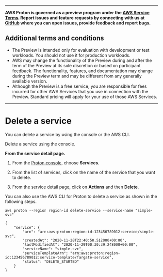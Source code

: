 --------

**AWS Proton is governed as a preview program under the [AWS Service Terms](https://aws.amazon.com/service-terms/)\. Report issues and feature requests by connecting with us at [GitHub](https://github.com/aws/aws-proton-public-roadmap) where you can open issues, provide feedback and report bugs\.**

## Additional terms and conditions<a name="preview-banner"></a>
+ The Preview is intended only for evaluation with development or test workloads\. You should not use it for production workloads\.
+ AWS may change the functionality of the Preview during and after the term of the Preview at its sole discretion or based on participant feedback\. The functionality, features, and documentation may change during the Preview term and may be different from any generally available version\.
+ Although the Preview is a free service, you are responsible for fees incurred for other AWS Services that you use in connection with the Preview\. Standard pricing will apply for your use of those AWS Services\.

--------

# Delete a service<a name="ag-svc-delete"></a>

You can delete a service by using the console or the AWS CLI\.

Delete a service using the console\.

**From the service detail page\.**

1. From the [Proton console](https://console.aws.amazon.com/proton/), choose **Services**\.

1. From the list of services, click on the name of the service that you want to delete\.

1. From the service detail page, click on **Actions** and then **Delete**\.

You can also use the AWS CLI for Proton to delete a service as shown in the following steps\.

```
aws proton --region region-id delete-service --service-name "simple-svc"
```

```
{
    "service": {
        "arn": "arn:aws:proton:region-id:123456789012:service/simple-svc",
        "createdAt": "2020-11-28T22:40:50.512000+00:00",
        "lastModifiedAt": "2020-11-29T00:30:39.248000+00:00",
        "serviceName": "simple-svc",
        "serviceTemplateArn": "arn:aws:proton:region-id:123456789012:service-template/fargate-service",
        "status": "DELETE_STARTED"
    }
}
```